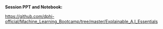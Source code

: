 <p><strong>Session PPT and Notebook:&nbsp;</strong></p>

<p><a href="https://github.com/dphi-official/Machine_Learning_Bootcamp/tree/master/Explainable_A.I_Essentials" target="_blank">https://github.com/dphi-official/Machine_Learning_Bootcamp/tree/master/Explainable_A.I_Essentials</a></p>